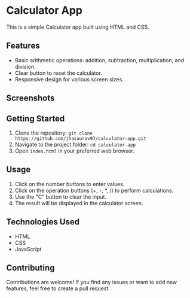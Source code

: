 # Calculator App

This is a simple Calculator app built using HTML and CSS.

## Features

- Basic arithmetic operations: addition, subtraction, multiplication, and division.
- Clear button to reset the calculator.
- Responsive design for various screen sizes.

## Screenshots



## Getting Started

1. Clone the repository: `git clone https://github.com/jhasaurav97/calculator-app.git`
2. Navigate to the project folder: `cd calculator-app`
3. Open `index.html` in your preferred web browser.

## Usage

1. Click on the number buttons to enter values.
2. Click on the operation buttons (+, -, *, /) to perform calculations.
3. Use the "C" button to clear the input.
4. The result will be displayed in the calculator screen.

## Technologies Used

- HTML
- CSS
- JavaScript 

## Contributing

Contributions are welcome! If you find any issues or want to add new features, feel free to create a pull request.


